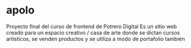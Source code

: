 # apolo
 Proyecto final del curso de frontend de Potrero Digital
Es un sitio web creado para un espacio creativo / casa de arte donde se dictan cursos artisticos, se venden productos y se utiliza a modo de portafolio también
